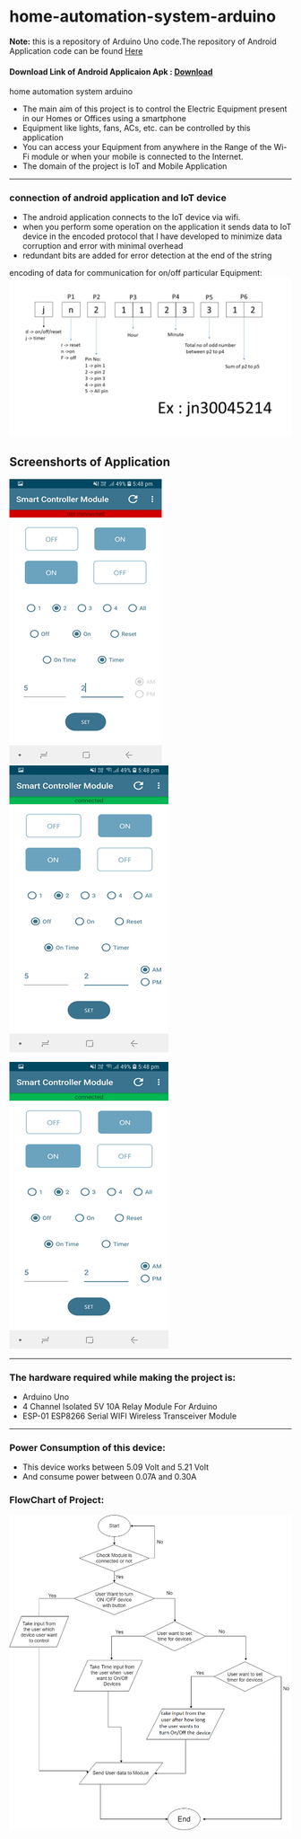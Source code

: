 # home-automation-system-arduino

**Note:** this is a repository of Arduino Uno code.The repository of Android Application code can be found   [Here](https://github.com/fenil29/home-automation-system-android-application) 

#### Download Link of Android Applicaion Apk : [Download](https://drive.google.com/open?id=1wi6MTrVnU-XF1ut4-D9Cst1A7HgzBJEd)

home automation system arduino

-  The main aim of this project is to control the Electric Equipment present in our Homes or Offices using a smartphone
- Equipment like lights, fans, ACs, etc. can be controlled by this application
- You can access your Equipment from anywhere in the Range of the Wi-Fi module or when your mobile is connected to the Internet.
- The domain of the project is IoT and  Mobile Application
------------
### connection of android application and IoT device
- The android application connects to the IoT device via wifi.
- when you perform some operation on the application it sends data to IoT device in the encoded protocol that I have developed to minimize data corruption and error with minimal overhead
- redundant bits are added for error detection at the end of the string

encoding of data for communication for  on/off particular Equipment:
![](https://raw.githubusercontent.com/fenil29/home-automation-system-android-application/master/images/message_encoding.jpg)

## Screenshorts of Application
![](https://raw.githubusercontent.com/fenil29/home-automation-system-android-application/master/images/ss1.png)    ![](https://raw.githubusercontent.com/fenil29/home-automation-system-android-application/master/images/ss2.png)



![](https://raw.githubusercontent.com/fenil29/home-automation-system-android-application/master/images/ss2.png)

------------
### The hardware required while making the project is:
- Arduino Uno
- 4 Channel Isolated 5V 10A Relay Module For Arduino
- ESP-01 ESP8266 Serial WIFI Wireless Transceiver Module
------------
### Power Consumption of this device:
- This device works between 5.09 Volt and 5.21 Volt
- And consume power between  0.07A and 0.30A

### FlowChart of Project:
![](https://raw.githubusercontent.com/fenil29/home-automation-system-android-application/master/images/flowchart.png)




